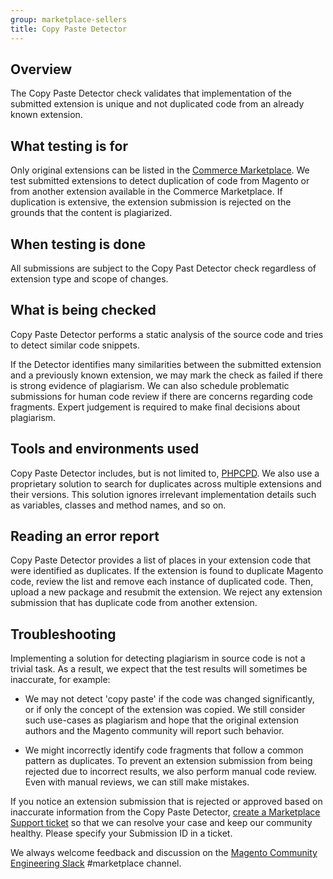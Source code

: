 ```yaml
---
group: marketplace-sellers
title: Copy Paste Detector
---
```


## Overview

The Copy Paste Detector check validates that implementation of the submitted extension is unique and not duplicated code from an already known extension.

## What testing is for

Only original extensions can be listed in the [Commerce Marketplace](https://marketplace.magento.com/). We test submitted extensions to detect duplication of code from Magento or from another extension available in the Commerce Marketplace. If duplication is extensive, the extension submission is rejected on the grounds that the content is plagiarized.

## When testing is done

All submissions are subject to the Copy Past Detector check regardless of extension type and scope of changes.

## What is being checked

Copy Paste Detector performs a static analysis of the source code and tries to detect similar code snippets.

If the Detector identifies many similarities between the submitted extension and a previously known extension, we may mark the check as failed if there is strong evidence of plagiarism. We can also schedule problematic submissions for human code review if there are concerns regarding code fragments. Expert judgement is required to make final decisions about plagiarism.

## Tools and environments used

Copy Paste Detector includes, but is not limited to, [PHPCPD](https://github.com/sebastianbergmann/phpcpd). We also use a proprietary solution to search for duplicates across multiple extensions and their versions. This solution ignores irrelevant implementation details such as variables, classes and method names, and so on.

## Reading an error report

Copy Paste Detector provides a list of places in your extension code that were identified as duplicates. If the extension is found to duplicate Magento code, review the list and remove each instance of duplicated code. Then, upload a new package and resubmit the extension. We reject any extension submission that has duplicate code from another extension.

## Troubleshooting

Implementing a solution for detecting plagiarism in source code is not a trivial task. As a result, we expect that the test results will sometimes be inaccurate, for example:

-  We may not detect 'copy paste' if the code was changed significantly, or if only the concept of the extension was copied. We still consider such use-cases as plagiarism and hope that the original extension authors and the Magento community will report such behavior.

-  We might incorrectly identify code fragments that follow a common pattern as duplicates.  To prevent an extension submission from being rejected due to incorrect results, we also perform manual code review. Even with manual reviews, we can still make mistakes.

If you notice an extension submission that is rejected or approved based on inaccurate information from the Copy Paste Detector, [create a Marketplace Support ticket](https://marketplacesupport.magento.com/hc/en-us) so that we can resolve your case and keep our community healthy. Please specify your Submission ID in a ticket.

We always welcome feedback and discussion on the [Magento Community Engineering Slack](https://magentocommeng.slack.com/archives/C7SL5CGDN) #marketplace channel.
